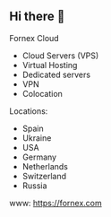 ## Hi there 👋

Fornex Cloud

+ Cloud Servers (VPS)
+ Virtual Hosting
+ Dedicated servers 
+ VPN
+ Colocation

Locations:
+ Spain
+ Ukraine
+ USA
+ Germany
+ Netherlands
+ Switzerland
+ Russia

www: https://fornex.com
